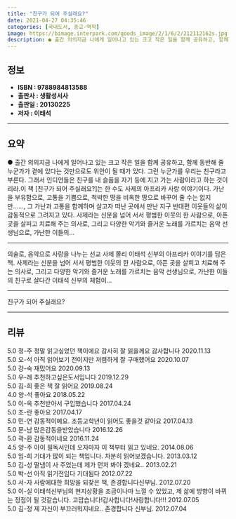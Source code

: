 ```yaml
---
title: "친구가 되어 주실래요?"
date: 2021-04-27 04:35:46
categories: [국내도서, 종교-역학]
image: https://bimage.interpark.com/goods_image/2/1/6/2/212112162s.jpg
description: ● 출간 의의지금 나에게 일어나고 있는 크고 작은 일을 함께 공유하고, 함께 동반해 줄 누군가가 곁에 있다는 것만으로도 위안이 될 때가 있다. 그런 누군가를 우리는 친구라고 부른다. 그래서 인디언들은 친구를 내 슬픔을 자기 등에 지고 가는 사람이라고 하는 것이리라.이 책 [친구가 되어
---
```


## **정보**

- **ISBN : 9788984813588**
- **출판사 : 생활성서사**
- **출판일 : 20130225**
- **저자 : 이태석**

------



## **요약**

●  출간 의의지금 나에게 일어나고 있는 크고 작은 일을 함께 공유하고, 함께 동반해 줄 누군가가 곁에 있다는 것만으로도 위안이 될 때가 있다. 그런 누군가를 우리는 친구라고 부른다. 그래서 인디언들은 친구를 내 슬픔을 자기 등에 지고 가는 사람이라고 하는 것이리라.이 책 [친구가 되어 주실래요?]는 한 수도 사제의 아프리카 사랑 이야기이다. 가난을 부유함으로, 고통을 기쁨으로, 척박한 땅을 비옥한 땅으로 바꾸어 줄 수는 없지만……, 그 가난과 고통을 함께하며 살고자 떠난 곳에서 만난 지구 반대편 이웃들의 삶이 감동적으로 그려지고 있다. 사제라는 신분을 넘어 서서 평범한 이웃의 한 사람으로, 아픈 곳을 살피고 치료해 주는 의사로, 그리고 다양한 악기와 즐거운 노래를 가르치는 음악 선생님으로, 가난한 이들의...

------

의술로, 음악으로 사랑을 나누는 선교 사제 쫄리 이태석 신부의 아프리카 이야기를 담은 책. 사제라는 신분을 넘어 서서 평범한 이웃의 한 사람으로, 아픈 곳을 살피고 치료해 주는 의사로, 그리고 다양한 악기와 즐거운 노래를 가르치는 음악 선생님으로, 가난한 이들의 친구로 살다간 이태석 신부의 체험이... 

------


친구가 되어 주실래요? 

------


## **리뷰** 

5.0 정-주 정말 읽고싶었던 책이에요
감사히 잘 읽을께요 감사합니다  2020.11.13 <br/>5.0 오-석 아직 읽어보기 전이지만 저렴하게 잘 구매했어요 2020.10.07 <br/>5.0 강-숙 재밌어요 2020.09.13 <br/>5.0 우-례 추천하고싶은도서입니다 2019.12.29 <br/>5.0 김-희 좋은 책 잘 읽어요 2019.08.24 <br/>4.0 양-석 좋아요 2018.05.22 <br/>5.0 이-옥 추천받아서 구입했습니다 2017.04.24 <br/>5.0 조-란 좋아요 2017.04.17 <br/>5.0 민-연 감동적이예요. 초등고학년이 읽어도 좋을것 같아요 2017.04.13 <br/>5.0 문-남 많은감동을받았습니다 2016.12.26 <br/>5.0 곽-환 감동적이네요 2016.11.24 <br/>4.5 양-주 아이 필독서인데 오자마자 이 책부터 읽고 있네요. 2014.08.06 <br/>5.0 임-희 기대가 많이 되는 책입니다. 차분히 읽어보겠습니다. 2013.03.12 <br/>5.0 김-성 딸냄이 사 주었는데 제가 먼저 봐야 겠네요.. 2013.02.21 <br/>5.0 박-선 아직 읽기전임다 기대됨다 2012.07.22 <br/>5.0 서-자 사람에대한 희망을 되찾은 책, 존경합니다신부님. 2012.07.20 <br/>5.0 이-실 이태석신부님의 현지상황을 조금이나마 느낄 수 있었고, 제 삶에 방향이 바뀌는 정점이 될 것같습니다. 고맙습니다!감사합니다!사랑합니다!!! 2012.07.05 <br/>5.0 김-정 제 자신이 부끄러워지네요.. 존경합니다 신부님. 2012.07.04 <br/>